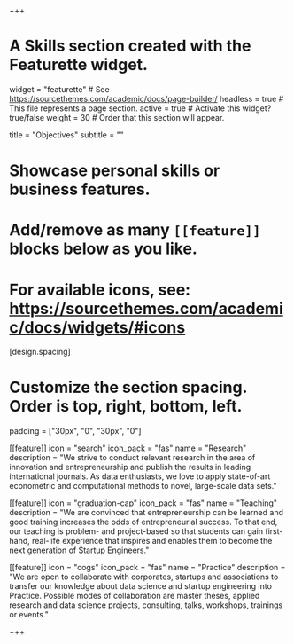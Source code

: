 +++
# A Skills section created with the Featurette widget.
widget = "featurette"  # See https://sourcethemes.com/academic/docs/page-builder/
headless = true  # This file represents a page section.
active = true  # Activate this widget? true/false
weight = 30  # Order that this section will appear.

title = "Objectives"
subtitle = ""

# Showcase personal skills or business features.
# 
# Add/remove as many `[[feature]]` blocks below as you like.
# 
# For available icons, see: https://sourcethemes.com/academic/docs/widgets/#icons



[design.spacing]
  # Customize the section spacing. Order is top, right, bottom, left.
  padding = ["30px", "0", "30px", "0"]



[[feature]]
  icon = "search"
  icon_pack = "fas"
  name = "Research"
  description = "We strive to conduct relevant research in the area of innovation and entrepreneurship and publish the results in leading international journals. As data enthusiasts, we love to apply state-of-art econometric and computational methods to novel, large-scale data sets."
  
[[feature]]
  icon = "graduation-cap"
  icon_pack = "fas"
  name = "Teaching"
  description = "We are convinced that entrepreneurship can be learned and good training increases the odds of entrepreneurial success. To that end, our teaching is problem- and project-based so that students can gain first-hand, real-life experience that inspires and enables them to become the next generation of Startup Engineers."  
  
[[feature]]
  icon = "cogs"
  icon_pack = "fas"
  name = "Practice"
  description = "We are open to collaborate with corporates, startups and associations to transfer our knowledge about data science and startup engineering into Practice. Possible modes of collaboration are master theses, applied research and data science projects, consulting, talks, workshops, trainings or events."



+++

